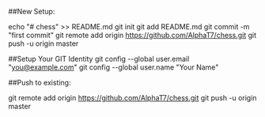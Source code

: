 ##New Setup:

echo "# chess" >> README.md
git init
git add README.md
git commit -m "first commit"
git remote add origin https://github.com/AlphaT7/chess.git
git push -u origin master

##Setup Your GIT Identity
git config --global user.email "you@example.com"
git config --global user.name "Your Name"


##Push to existing:

git remote add origin https://github.com/AlphaT7/chess.git
git push -u origin master